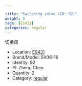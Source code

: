 ```yaml
---

title: "Switching valve (ID: 92)"
weight: 0
tags: [ES431]
categories: regular
---
```


切换阀

<!--more-->



- Location: [ES431](../../tags/es431)
- Brand/Model: SV06-16
- Identity: 92
- PI: Zheng Chen
- Quantity: 2
- Category: [regular](../../categories/regular)






